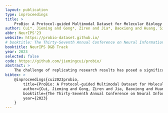 ```yaml
---
layout: publication
type: inproceedings
title: >
    ProBio: A Protocol-guided Multimodal Dataset for Molecular Biology Lab
author: Cui*, Jieming and Gong*, Ziren and Jia*, Baoxiong and Huang, Siyuan and Zheng#, Zilong and Ma#, Jianzhu and Zhu#, Yixin
abbr: NeurIPS'23
website: https://probio-dataset.github.io/
# booktitle: The Thirty-Seventh Annual Conference on Neural Information Processing Systems Datasets and Benchmarks Track (NeurIPS D&B Track)
booktitle: NeurIPS D&B Track
year: 2023
selected: false
code: https://github.com/jiemingcui/probio/
abstract: >
    The challenge of replicating research results has posed a significant impediment to the field of molecular biology. The advent of modern intelligent systems has led to notable progress in various domains. Consequently, we embarked on an investigation of intelligent monitoring systems as a means of tackling the issue of the reproducibility crisis. Specifically, we first curate a comprehensive multimodal dataset, named ProBio, as an initial step towards this objective. This dataset comprises fine-grained hierarchical annotations intended for the purpose of studying activity understanding in Molecular Biology Lab (BioLab). Next, we devise two challenging benchmarks, transparent solution tracking and multimodal action recognition, to emphasize the unique characteristics and difficulties associated with activity understanding in BioLab settings. Finally, we provide a thorough experimental evaluation of contemporary video understanding models and highlight their limitations in this specialized domain to identify potential avenues for future research. We hope ProBio with associated benchmarks may garner increased focus on modern AI techniques in the realm of molecular biology.
bibtex: >
    @inproceedings{cui2023probio,
        title={ProBio: A Protocol-guided Multimodal Dataset for Molecular Biology Lab},
        author={Cui, Jieming and Gong, Ziren and Jia, Baoxiong and Huang, Siyuan and Zheng, Zilong and Ma, Jianzhu and Zhu, Yixin},
        booktitle={The Thirty-Seventh Annual Conference on Neural Information Processing Systems Datasets and Benchmarks Track (NeurIPS D&B 2023)},
        year={2023}
    }
---
```

